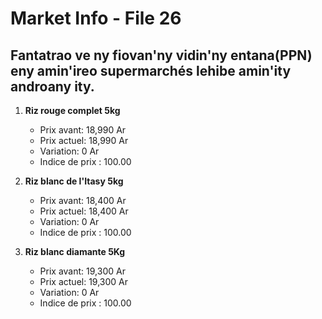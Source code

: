 # Market Info - File 26

## Fantatrao ve ny fiovan'ny vidin'ny entana(PPN) eny amin'ireo supermarchés lehibe amin'ity androany ity.

1. **Riz rouge complet 5kg**
   - Prix avant: 18,990 Ar
   - Prix actuel: 18,990 Ar
   - Variation: 0 Ar
   - Indice de prix : 100.00

2. **Riz blanc de l'Itasy 5kg**
   - Prix avant: 18,400 Ar
   - Prix actuel: 18,400 Ar
   - Variation: 0 Ar
   - Indice de prix : 100.00

3. **Riz blanc diamante 5Kg**
   - Prix avant: 19,300 Ar
   - Prix actuel: 19,300 Ar
   - Variation: 0 Ar
   - Indice de prix : 100.00

